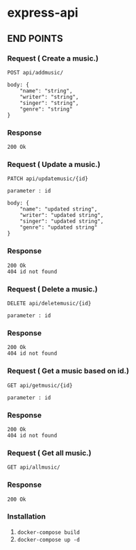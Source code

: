 # express-api

## END POINTS

### Request ( Create a music.)

`POST api/addmusic/`

    body: {
        "name": "string",
        "writer": "string",
        "singer": "string",
        "genre": "string"
    }

### Response
    200 Ok

### Request ( Update a music.)

`PATCH api/updatemusic/{id}`
    
    parameter : id

    body: {
        "name": "updated string",
        "writer": "updated string",
        "singer": "updated string",
        "genre": "updated string"
    }

### Response
    200 Ok
    404 id not found


### Request ( Delete a music.)

`DELETE api/deletemusic/{id}`
    
    parameter : id

### Response
    200 Ok
    404 id not found


### Request ( Get a music based on id.)

`GET api/getmusic/{id}`
    
    parameter : id

### Response
    200 Ok
    404 id not found

### Request ( Get all music.)

`GET api/allmusic/`

### Response
    200 Ok


### Installation
1. `docker-compose build`
2. `docker-compose up -d`